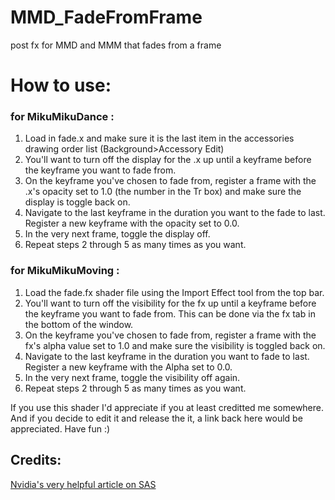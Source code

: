 # MMD_FadeFromFrame
post fx for MMD and MMM that fades from a frame


# How to use:
### for MikuMikuDance :
1. Load in fade.x and make sure it is the last item in the accessories drawing order list (Background>Accessory Edit)
2. You'll want to turn off the display for the .x up until a keyframe before the keyframe you want to fade from.
3. On the keyframe you've chosen to fade from, register a frame with the .x's opacity set to 1.0 (the number in the Tr box) and make sure the display is toggle back on.
4. Navigate to the last keyframe in the duration you want to the fade to last. Register a new keyframe with the opacity set to 0.0.
5. In the very next frame, toggle the display off.
6. Repeat steps 2 through 5 as many times as you want.

### for MikuMikuMoving : 
1. Load the fade.fx shader file using the Import Effect tool from the top bar.
2. You'll want to turn off the visibility for the fx up until a keyframe before the keyframe you want to fade from. This can be done via the fx tab in the bottom of the window.
3. On the keyframe you've chosen to fade from, register a frame with the fx's alpha value set to 1.0 and make sure the visibility is toggled back on.
4. Navigate to the last keyframe in the duration you want to fade to last. Register a new keyframe with the Alpha set to 0.0.
5. In the very next frame, toggle the visibility off again. 
6. Repeat steps 2 through 5 as many times as you want.

If you use this shader I'd appreciate if you at least creditted me somewhere.
And if you decide to edit it and release the it, a link back here would be appreciated.
Have fun :)

## Credits: 
[Nvidia's very helpful article on SAS](https://www.nvidia.com/en-us/drivers/using-sas/)
